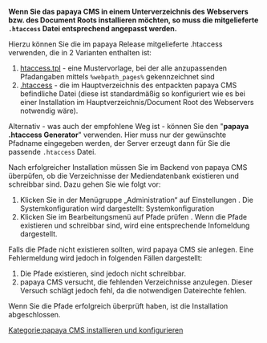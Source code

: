 
**Wenn Sie das papaya CMS in einem Unterverzeichnis des Webservers bzw. des Document Roots installieren möchten, so muss die mitgelieferte `.htaccess` Datei entsprechend angepasst werden.**

Hierzu können Sie die im papaya Release mitgelieferte .htaccess verwenden, die in 2 Varianten enthalten ist:

1.  [htaccess.tpl](https://github.com/papayaCMS/papayacms-core/blob/master/readme/htaccess.tpl) - eine Mustervorlage, bei der alle anzupassenden Pfadangaben mittels `%webpath_pages%` gekennzeichnet sind
2.  [.htaccess](https://github.com/papayaCMS/papayacms-core/blob/master/htdocs/.htaccess) - die im Hauptverzeichnis des entpackten papaya CMS befindliche Datei (diese ist standardmäßig so konfiguriert wie es bei einer Installation im Hauptverzeichnis/Document Root des Webservers notwendig wäre).

Alternativ - was auch der empfohlene Weg ist - können Sie den "**papaya .htaccess Generator**" verwenden. Hier muss nur der gewünschte Pfadname eingegeben werden, der Server erzeugt dann für Sie die passende `.htaccess` Datei.

Nach erfolgreicher Installation müssen Sie im Backend von papaya CMS überpüfen, ob die Verzeichnisse der Mediendatenbank existieren und schreibbar sind. Dazu gehen Sie wie folgt vor:

1.  Klicken Sie in der Menügruppe „Administration“ auf Einstellungen . Die Systemkonfiguration wird dargestellt: Systemkonfiguration
2.  Klicken Sie im Bearbeitungsmenü auf Pfade prüfen . Wenn die Pfade existieren und schreibbar sind, wird eine entsprechende Infomeldung dargestellt.

Falls die Pfade nicht existieren sollten, wird papaya CMS sie anlegen. Eine Fehlermeldung wird jedoch in folgenden Fällen dargestellt:

1.  Die Pfade existieren, sind jedoch nicht schreibbar.
2.  papaya CMS versucht, die fehlenden Verzeichnisse anzulegen. Dieser Versuch schlägt jedoch fehl, da die notwendigen Dateirechte fehlen.

Wenn Sie die Pfade erfolgreich überprüft haben, ist die Installation abgeschlossen.

[Kategorie:papaya CMS installieren und konfigurieren](export_de/Kategorie:papaya_CMS_installieren_und_konfigurieren.md)
